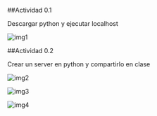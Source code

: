 ##Actividad 0.1

Descargar python y ejecutar localhost

![img1](/imágenes/act1.png)

##Actividad 0.2

Crear un server en python y compartirlo en clase

![img2](/imágenes/index.png)


![img3](/imágenes/create.png)


![img4](/imágenes/check.png)

